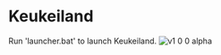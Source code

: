 # Keukeiland
Run 'launcher.bat' to launch Keukeiland.
![v1 0 0 alpha](https://user-images.githubusercontent.com/66255957/144017326-06fc38ba-9984-491f-8fee-483ace9ef374.png)
